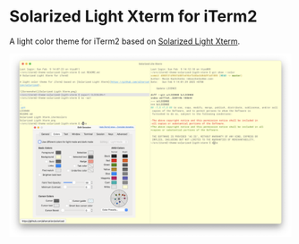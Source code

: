 # Solarized Light Xterm for iTerm2

A light color theme for iTerm2 based on [Solarized Light Xterm](https://github.com/altercation/solarized/tree/master/osx-terminal.app-colors-solarized).

![Screenshot](Xterm.png)
